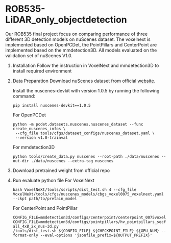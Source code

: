 # ROB535-LiDAR_only_objectdetection
Our ROB535 final project focus on comparing performance of three different 3D detection models on nuScenes dataset. The voxelnext is implemented based on OpenPCDet, the PointPillars and CenterPoint are implemented based on the mmdetection3D. All models evaluated on the validation set of nuScenes V1.0. 

1. Installation
   Follow the instruction in VoxelNext and mmdetection3D to install required environment
2. Data Preparation
   Download nuScenes dataset from official [website](https://www.nuscenes.org/download).
   
   Install the nuscenes-devkit with version 1.0.5 by running the following command:
   ```
   pip install nuscenes-devkit==1.0.5
   ```
   For OpenPCDet
   ```
   python -m pcdet.datasets.nuscenes.nuscenes_dataset --func create_nuscenes_infos \
    --cfg_file tools/cfgs/dataset_configs/nuscenes_dataset.yaml \
    --version v1.0-trainval
   ```
   For mmdetection3D
   ```
   python tools/create_data.py nuscenes --root-path ./data/nuscenes --out-dir ./data/nuscenes --extra-tag nuscenes
   ```
3. Download pretrained weight from official repo
4. Run evaluate python file
   For VoxelNext
   ```
   bash VoxelNeXt/tools/scripts/dist_test.sh 4 --cfg_file VoxelNeXt/tools/cfgs/nuscenes_models/cbgs_voxel0075_voxelnext.yaml --ckpt path/to/pretain_model
   ```
   For CenterPoint and PointPillar
   ```
   CONFIG_FILE=mmdetection3d/configs/centerpoint/centerpoint_0075voxel_second_secfpn_dcn_4x8_cyclic_20e_nus.py
   CONFIG_FILE=mmdetection3d/configs/pointpillars/hv_pointpillars_secfpn_sbn-all_4x8_2x_nus-3d.py
   /tools/dist_test.sh ${CONFIG_FILE} ${CHECKPOINT_FILE} ${GPU_NUM} --format-only --eval-options 'jsonfile_prefix=${OUTPUT_PREFIX}'
   ```
   
